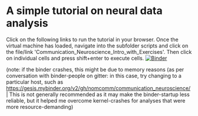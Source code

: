 # A simple tutorial on neural data analysis
Click on the following links to run the tutorial in your browser. Once the virtual machine has loaded, navigate into the subfolder scripts and click on the file/link 'Communication_Neuroscience_Intro_with_Exercises'. Then click on individual cells and press shift+enter to execute cells.
[![Binder](https://mybinder.org/badge_logo.svg)](https://mybinder.org/v2/gh/nomcomm/communication_neuroscience/master)


(note: if the binder crashes, this might be due to memory reasons (as per conversation with binder-people on gitter: in this case, try changing to a particular host, such as https://gesis.mybinder.org/v2/gh/nomcomm/communication_neuroscience/ | This is not generally recommended as it may make the binder-startup less reliable, but it helped me overcome kernel-crashes for analyses that were more resource-demanding)

